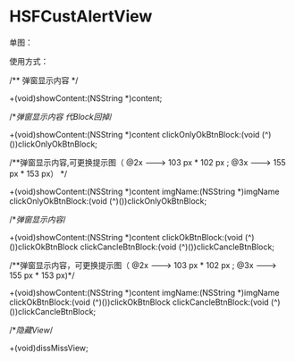 # HSFCustAlertView

单图：



使用方式：

/** 弹窗显示内容 */

+(void)showContent:(NSString *)content;

/**弹窗显示内容 代Block回掉*/

+(void)showContent:(NSString *)content clickOnlyOkBtnBlock:(void (^)())clickOnlyOkBtnBlock;


/**弹窗显示内容,可更换提示图（ @2x ---> 103 px * 102 px ; @3x ---> 155 px * 153 px） */

+(void)showContent:(NSString *)content imgName:(NSString *)imgName  clickOnlyOkBtnBlock:(void (^)())clickOnlyOkBtnBlock;

/**弹窗显示内容*/

+(void)showContent:(NSString *)content clickOkBtnBlock:(void (^)())clickOkBtnBlock clickCancleBtnBlock:(void (^)())clickCancleBtnBlock;


/**弹窗显示内容，可更换提示图（ @2x ---> 103 px * 102 px ; @3x ---> 155 px * 153 px)*/

+(void)showContent:(NSString *)content imgName:(NSString *)imgName clickOkBtnBlock:(void (^)())clickOkBtnBlock clickCancleBtnBlock:(void (^)())clickCancleBtnBlock;


/**隐藏View*/

+(void)dissMissView;
